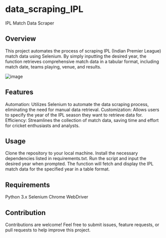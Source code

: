 # data_scraping_IPL
IPL Match Data Scraper
## Overview
This project automates the process of scraping IPL (Indian Premier League) match data using Selenium. By simply inputting the desired year, the function retrieves comprehensive match data in a tabular format, including match date, teams playing, venue, and results.



![image](https://github.com/kteshubham256/data_scraping_IPL/assets/148578267/542a13a1-2ff4-4acc-b115-5fd3ddcaf25f)

## Features
Automation: Utilizes Selenium to automate the data scraping process, eliminating the need for manual data retrieval.
Customization: Allows users to specify the year of the IPL season they want to retrieve data for.
Efficiency: Streamlines the collection of match data, saving time and effort for cricket enthusiasts and analysts.
## Usage
Clone the repository to your local machine.
Install the necessary dependencies listed in requirements.txt.
Run the script and input the desired year when prompted.
The function will fetch and display the IPL match data for the specified year in a table format.
## Requirements
Python 3.x
Selenium
Chrome WebDriver
## Contribution
Contributions are welcome! Feel free to submit issues, feature requests, or pull requests to help improve this project.


